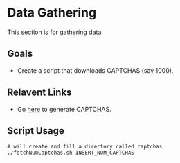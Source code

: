 Data Gathering
==============

This section is for gathering data.

Goals
-----

* Create a script that downloads CAPTCHAS (say 1000).

Relavent Links
--------------

* Go [here](https://projecteuler.net/captcha/show_captcha.php) to generate CAPTCHAS.

Script Usage
------------

```
# will create and fill a directory called captchas
./fetchNumCaptchas.sh INSERT_NUM_CAPTCHAS
```
